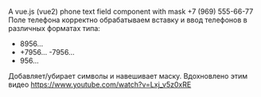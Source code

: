 A vue.js (vue2) phone text field component with mask +7 (969) 555-66-77 
Поле телефона корректно обрабатываем вставку и ввод телефонов в различных форматах типа:

- 8956...
- +7956...
 -7956...
- 956...

Добавляет/убирает символы и навешивает маску. Вдохновлено этим видео https://www.youtube.com/watch?v=Lxj_v5z0xRE